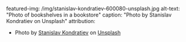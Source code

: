 featured-img: /img/stanislav-kondratiev-600080-unsplash.jpg
alt-text: "Photo of bookshelves in a bookstore"
caption: "Photo by Stanislav Kondratiev on Unsplash"
attribution:
- Photo by <a href="https://unsplash.com/photos/4BG7WSx6YNY?utm_source=unsplash&utm_medium=referral&utm_content=creditCopyText">Stanislav Kondratiev</a> on <a href="https://unsplash.com/?utm_source=unsplash&utm_medium=referral&utm_content=creditCopyText">Unsplash</a>

